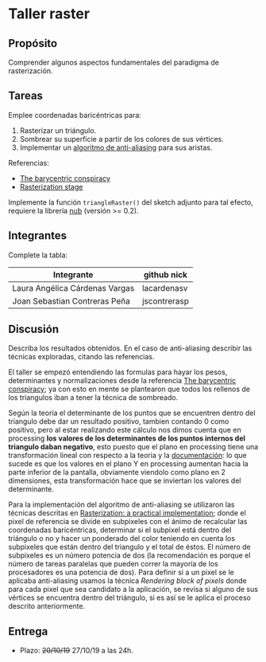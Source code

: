 # Taller raster

## Propósito

Comprender algunos aspectos fundamentales del paradigma de rasterización.

## Tareas

Emplee coordenadas baricéntricas para:

1. Rasterizar un triángulo.
2. Sombrear su superficie a partir de los colores de sus vértices.
3. Implementar un [algoritmo de anti-aliasing](https://www.scratchapixel.com/lessons/3d-basic-rendering/rasterization-practical-implementation/rasterization-practical-implementation) para sus aristas.

Referencias:

* [The barycentric conspiracy](https://fgiesen.wordpress.com/2013/02/06/the-barycentric-conspirac/)
* [Rasterization stage](https://www.scratchapixel.com/lessons/3d-basic-rendering/rasterization-practical-implementation/rasterization-stage)

Implemente la función ```triangleRaster()``` del sketch adjunto para tal efecto, requiere la librería [nub](https://github.com/visualcomputing/nub/releases) (versión >= 0.2).

## Integrantes

Complete la tabla:

| Integrante | github nick |
|------------|-------------|
| Laura Angélica Cárdenas Vargas | lacardenasv            |
| Joan Sebastian Contreras Peña  | jscontrerasp            |

## Discusión

Describa los resultados obtenidos. En el caso de anti-aliasing describir las técnicas exploradas, citando las referencias.

El taller se empezó entendiendo las formulas para hayar los pesos, determinantes y normalizaciones desde la referencia [The barycentric conspiracy](https://fgiesen.wordpress.com/2013/02/06/the-barycentric-conspirac/); ya con esto en mente se plantearon que todos los rellenos de los triangulos iban a tener la técnica de sombreado.

Según la teoría el determinante de los puntos que se encuentren dentro del triangulo debe dar un resultado positivo, tambien contando 0 como positivo, pero al estar realizando este cálculo nos dimos cuenta que en processing **los valores de los determinantes de los puntos internos del triangulo daban negativo**, esto puesto que el plano en processing tiene una transformación lineal con respecto a la teoria y la [documentación](https://fgiesen.wordpress.com/2013/02/06/the-barycentric-conspirac/): lo que sucede es que los valores en el plano Y en processing aumentan hacia la parte inferior de la pantalla, obviamente viendolo como plano en 2 dimensiones, esta transformación hace que se inviertan los valores del determinante.

Para la implementación del algoritmo de anti-aliasing se utilizaron las técnicas descritas en [Rasterization: a practical implementation](https://www.scratchapixel.com/lessons/3d-basic-rendering/rasterization-practical-implementation/rasterization-practical-implementation); donde el pixel de referencia se divide en subpixeles con el ánimo de recalcular las coordenadas baricéntricas, determinar si el subpixel está dentro del triángulo o no y hacer un ponderado del color teniendo en cuenta los subpixeles que están dentro del triangulo y el total de éstos. El número de subpixeles es un número potencia de dos (la recomendación es porque el número de tareas paralelas que pueden correr la mayoría de los procesadores es una potencia de dos). Para definir si a un pixel se le aplicaba anti-aliasing usamos la técnica *Rendering block of pixels* donde para cada pixel que sea candidato a la aplicación, se revisa si alguno de sus vértices se encuentra dentro del triángulo, si es así se le aplica el proceso descrito anteriormente.

## Entrega

* Plazo: ~~20/10/19~~ 27/10/19 a las 24h.
